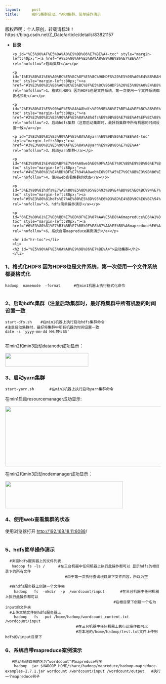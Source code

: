 ```yaml
---
layout:     post
title:      HDFS集群启动、YARN集群、简单操作演示
---
```

<div id="article_content" class="article_content clearfix csdn-tracking-statistics" data-pid="blog" data-mod="popu_307" data-dsm="post">
								<div class="article-copyright">
					版权声明：个人原创，转载请标注！					https://blog.csdn.net/Z_Date/article/details/83821157				</div>
								            <link rel="stylesheet" href="https://csdnimg.cn/release/phoenix/template/css/ck_htmledit_views-f76675cdea.css">
						<div class="htmledit_views" id="content_views">
                <ul><li>
	<p id="main-toc"><strong>目录</strong></p>

	<p id="%E5%90%AF%E5%8A%A8%E9%9B%86%E7%BE%A4-toc" style="margin-left:40px;"><a href="#%E5%90%AF%E5%8A%A8%E9%9B%86%E7%BE%A4" rel="nofollow">启动集群</a></p>

	<p id="1%E3%80%81%E6%A0%BC%E5%BC%8F%E5%8C%96HDFS%20%E5%9B%A0%E4%B8%BAHDFS%E4%B9%9F%E6%98%AF%E6%96%87%E4%BB%B6%E7%B3%BB%E7%BB%9F%EF%BC%8C%E7%AC%AC%E4%B8%80%E6%AC%A1%E4%BD%BF%E7%94%A8%E4%B8%80%E4%B8%AA%E6%96%87%E4%BB%B6%E7%B3%BB%E7%BB%9F%E9%83%BD%E8%A6%81%E6%A0%BC%E5%BC%8F%E5%8C%96-toc" style="margin-left:80px;"><a href="#1%E3%80%81%E6%A0%BC%E5%BC%8F%E5%8C%96HDFS%20%E5%9B%A0%E4%B8%BAHDFS%E4%B9%9F%E6%98%AF%E6%96%87%E4%BB%B6%E7%B3%BB%E7%BB%9F%EF%BC%8C%E7%AC%AC%E4%B8%80%E6%AC%A1%E4%BD%BF%E7%94%A8%E4%B8%80%E4%B8%AA%E6%96%87%E4%BB%B6%E7%B3%BB%E7%BB%9F%E9%83%BD%E8%A6%81%E6%A0%BC%E5%BC%8F%E5%8C%96" rel="nofollow">1、格式化HDFS 因为HDFS也是文件系统，第一次使用一个文件系统都要格式化</a></p>

	<p id="2%E3%80%81%E5%90%AF%E5%8A%A8hdfs%E9%9B%86%E7%BE%A4%EF%BC%88%E6%B3%A8%E6%84%8F%E5%90%AF%E5%8A%A8%E9%9B%86%E7%BE%A4%E6%97%B6%EF%BC%8C%E6%9C%80%E5%A5%BD%E5%B0%86%E9%9B%86%E7%BE%A4%E4%B8%AD%E6%89%80%E6%9C%89%E6%9C%BA%E5%99%A8%E7%9A%84%E6%97%B6%E9%97%B4%E8%AE%BE%E7%BD%AE%E4%B8%80%E8%87%B4-toc" style="margin-left:80px;"><a href="#2%E3%80%81%E5%90%AF%E5%8A%A8hdfs%E9%9B%86%E7%BE%A4%EF%BC%88%E6%B3%A8%E6%84%8F%E5%90%AF%E5%8A%A8%E9%9B%86%E7%BE%A4%E6%97%B6%EF%BC%8C%E6%9C%80%E5%A5%BD%E5%B0%86%E9%9B%86%E7%BE%A4%E4%B8%AD%E6%89%80%E6%9C%89%E6%9C%BA%E5%99%A8%E7%9A%84%E6%97%B6%E9%97%B4%E8%AE%BE%E7%BD%AE%E4%B8%80%E8%87%B4" rel="nofollow">2、启动hdfs集群（注意启动集群时，最好将集群中所有机器的时间设置一致</a></p>

	<p id="3%E3%80%81%E5%90%AF%E5%8A%A8yarn%E9%9B%86%E7%BE%A4-toc" style="margin-left:80px;"><a href="#3%E3%80%81%E5%90%AF%E5%8A%A8yarn%E9%9B%86%E7%BE%A4" rel="nofollow">3、启动yarn集群</a></p>

	<p id="4%E3%80%81%E4%BD%BF%E7%94%A8web%E6%9F%A5%E7%9C%8B%E9%9B%86%E7%BE%A4%E7%9A%84%E7%8A%B6%E6%80%81-toc" style="margin-left:80px;"><a href="#4%E3%80%81%E4%BD%BF%E7%94%A8web%E6%9F%A5%E7%9C%8B%E9%9B%86%E7%BE%A4%E7%9A%84%E7%8A%B6%E6%80%81" rel="nofollow">4、使用web查看集群的状态</a></p>

	<p id="5%E3%80%81hdfs%E7%AE%80%E5%8D%95%E6%93%8D%E4%BD%9C%E6%BC%94%E7%A4%BA-toc" style="margin-left:80px;"><a href="#5%E3%80%81hdfs%E7%AE%80%E5%8D%95%E6%93%8D%E4%BD%9C%E6%BC%94%E7%A4%BA" rel="nofollow">5、hdfs简单操作演示</a></p>

	<p id="6%E3%80%81%E7%B3%BB%E7%BB%9F%E8%87%AA%E5%B8%A6mapreduce%E6%A1%88%E4%BE%8B%E6%BC%94%E7%A4%BA-toc" style="margin-left:80px;"><a href="#6%E3%80%81%E7%B3%BB%E7%BB%9F%E8%87%AA%E5%B8%A6mapreduce%E6%A1%88%E4%BE%8B%E6%BC%94%E7%A4%BA" rel="nofollow">6、系统自带mapreduce案例演示</a></p>

	<hr id="hr-toc"></li>
	<li>
	<h2 id="%E5%90%AF%E5%8A%A8%E9%9B%86%E7%BE%A4">启动集群</h2>
	</li>
</ul><h3 id="1%E3%80%81%E6%A0%BC%E5%BC%8F%E5%8C%96HDFS%20%E5%9B%A0%E4%B8%BAHDFS%E4%B9%9F%E6%98%AF%E6%96%87%E4%BB%B6%E7%B3%BB%E7%BB%9F%EF%BC%8C%E7%AC%AC%E4%B8%80%E6%AC%A1%E4%BD%BF%E7%94%A8%E4%B8%80%E4%B8%AA%E6%96%87%E4%BB%B6%E7%B3%BB%E7%BB%9F%E9%83%BD%E8%A6%81%E6%A0%BC%E5%BC%8F%E5%8C%96">1、格式化HDFS 因为HDFS也是文件系统，第一次使用一个文件系统都要格式化</h3>

<pre class="has">
<code>hadoop  namenode  -format      #在min1机器上执行格式化命令</code></pre>

<p><img alt="" class="has" src="https://img-blog.csdnimg.cn/20181107120023280.png?x-oss-process=image/watermark,type_ZmFuZ3poZW5naGVpdGk,shadow_10,text_aHR0cHM6Ly9ibG9nLmNzZG4ubmV0L1pfRGF0ZQ==,size_16,color_FFFFFF,t_70"></p>

<h3 id="2%E3%80%81%E5%90%AF%E5%8A%A8hdfs%E9%9B%86%E7%BE%A4%EF%BC%88%E6%B3%A8%E6%84%8F%E5%90%AF%E5%8A%A8%E9%9B%86%E7%BE%A4%E6%97%B6%EF%BC%8C%E6%9C%80%E5%A5%BD%E5%B0%86%E9%9B%86%E7%BE%A4%E4%B8%AD%E6%89%80%E6%9C%89%E6%9C%BA%E5%99%A8%E7%9A%84%E6%97%B6%E9%97%B4%E8%AE%BE%E7%BD%AE%E4%B8%80%E8%87%B4">2、启动hdfs集群（注意启动集群时，最好将集群中所有机器的时间设置一致</h3>

<pre class="has">
<code>start-dfs.sh    #在min1机器上执行启动hdfs集群命令
#注意启动集群时，最好将集群中所有机器的时间设置一致
date -s 'yyyy-mm-dd HH:MM:SS'</code></pre>

<p><img alt="" class="has" src="https://img-blog.csdnimg.cn/20181107140400958.png?x-oss-process=image/watermark,type_ZmFuZ3poZW5naGVpdGk,shadow_10,text_aHR0cHM6Ly9ibG9nLmNzZG4ubmV0L1pfRGF0ZQ==,size_16,color_FFFFFF,t_70"></p>

<p>在min2和min3启动datanode成功显示：</p>

<p><img alt="" class="has" height="44" src="https://img-blog.csdnimg.cn/20181107140648873.png" width="269"></p>

<h3 id="3%E3%80%81%E5%90%AF%E5%8A%A8yarn%E9%9B%86%E7%BE%A4">3、启动yarn集群</h3>

<pre class="has">
<code>start-yarn.sh       #在min1机器上执行启动yarn集群命令	</code></pre>

<p>在min1启动resourcemanager成功显示:</p>

<p><img alt="" class="has" height="195" src="https://img-blog.csdnimg.cn/20181107140539635.png" width="1200"></p>

<p>在min2和min3启动nodemanager成功显示：</p>

<p><img alt="" class="has" height="88" src="https://img-blog.csdnimg.cn/20181107140804270.png" width="381"></p>

<h3 id="4%E3%80%81%E4%BD%BF%E7%94%A8web%E6%9F%A5%E7%9C%8B%E9%9B%86%E7%BE%A4%E7%9A%84%E7%8A%B6%E6%80%81">4、使用web查看集群的状态</h3>

<p>使用浏览器打开 <a href="http://192.168.18.11:8088" rel="nofollow">http://192.168.18.11:8088</a>/</p>

<p><img alt="" class="has" src="https://img-blog.csdnimg.cn/20181107140922291.png?x-oss-process=image/watermark,type_ZmFuZ3poZW5naGVpdGk,shadow_10,text_aHR0cHM6Ly9ibG9nLmNzZG4ubmV0L1pfRGF0ZQ==,size_16,color_FFFFFF,t_70"></p>

<h3 id="5%E3%80%81hdfs%E7%AE%80%E5%8D%95%E6%93%8D%E4%BD%9C%E6%BC%94%E7%A4%BA">5、hdfs简单操作演示</h3>

<pre class="has">
<code class="language-sql">  #浏览hdfs服务器上的文件列表
   hadoop fs -ls /		#在三台机器中任何机器上执行此操作都可以 显示hdfs的根目录下的所有文件
    					   #由于第一次执行查询根目录下文件内容，所以为空

  #在hdfs服务器上创建一个文件夹
    hadoop   fs  -mkdir  -p  /wordcount/input		#在三台机器中任何机器上执行此操作都可以
    											 #在根目录下创建一个名为input的文件夹
  #上传本地文件到hdfs服务器上
    hadoop   fs  -put /home/hadoop/wordcount_content.txt /wordcount/input 
    							#在三台机器中任何机器上执行此操作都可以
    							#将本地的/home/hadoop/test.txt文件上传到hdfs的/input目录下</code></pre>

<h3 id="6%E3%80%81%E7%B3%BB%E7%BB%9F%E8%87%AA%E5%B8%A6mapreduce%E6%A1%88%E4%BE%8B%E6%BC%94%E7%A4%BA">6、系统自带mapreduce案例演示</h3>

<pre class="has">
<code class="language-sql">   #启动系统自带的名为“wordcount”的mapreduce程序
    hadoop  jar $HADOOP_HOME/share/hadoop/mapreduce/hadoop-mapreduce-examples-2.7.1.jar wordcount /wordcount/input /wordcount/output   #执行一个mapreduce例子</code></pre>

<p><img alt="" class="has" src="https://img-blog.csdnimg.cn/20181107141229280.png?x-oss-process=image/watermark,type_ZmFuZ3poZW5naGVpdGk,shadow_10,text_aHR0cHM6Ly9ibG9nLmNzZG4ubmV0L1pfRGF0ZQ==,size_16,color_FFFFFF,t_70"></p>

<p> </p>            </div>
                </div>